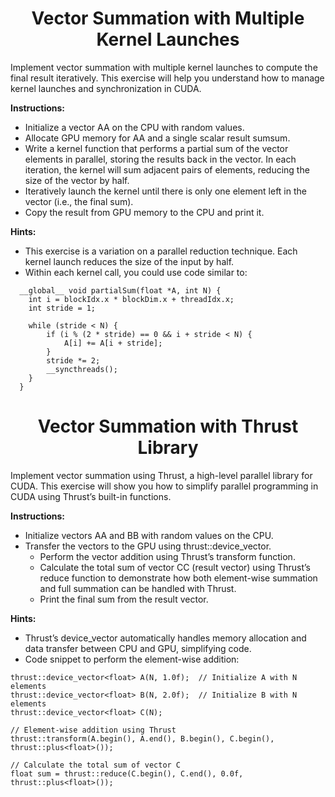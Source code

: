 <p align="center"> <h1 align="center">Vector Summation with Multiple Kernel Launches</h1> </p>

Implement vector summation with multiple kernel launches to compute the final result iteratively. This exercise will help you understand how to manage kernel launches and synchronization in CUDA.

**Instructions:**

- Initialize a vector AA on the CPU with random values.
- Allocate GPU memory for AA and a single scalar result sumsum.
- Write a kernel function that performs a partial sum of the vector elements in parallel, storing the results back in the vector. In each iteration, the kernel will sum adjacent pairs of elements, reducing the size of the vector by half.
- Iteratively launch the kernel until there is only one element left in the vector (i.e., the final sum).
- Copy the result from GPU memory to the CPU and print it.

**Hints:**

- This exercise is a variation on a parallel reduction technique. Each kernel launch reduces the size of the input by half.
- Within each kernel call, you could use code similar to:

```
  __global__ void partialSum(float *A, int N) {
    int i = blockIdx.x * blockDim.x + threadIdx.x;
    int stride = 1;

    while (stride < N) {
        if (i % (2 * stride) == 0 && i + stride < N) {
            A[i] += A[i + stride];
        }
        stride *= 2;
        __syncthreads();
    }
  }

```


<p align="center"> <h1 align="center">Vector Summation with Thrust Library</h1> </p>

 Implement vector summation using Thrust, a high-level parallel library for CUDA. This exercise will show you how to simplify parallel programming in CUDA using Thrust’s built-in functions.
 
**Instructions:**

  - Initialize vectors AA and BB with random values on the CPU.
- Transfer the vectors to the GPU using thrust::device_vector.
   - Perform the vector addition using Thrust’s transform function.
   - Calculate the total sum of vector CC (result vector) using Thrust’s reduce function to demonstrate how both element-wise summation and full summation can be handled with Thrust.
   - Print the final sum from the result vector.

**Hints:**

  - Thrust’s device_vector automatically handles memory allocation and data transfer between CPU and GPU, simplifying code.
- Code snippet to perform the element-wise addition:

```
thrust::device_vector<float> A(N, 1.0f);  // Initialize A with N elements
thrust::device_vector<float> B(N, 2.0f);  // Initialize B with N elements
thrust::device_vector<float> C(N);

// Element-wise addition using Thrust
thrust::transform(A.begin(), A.end(), B.begin(), C.begin(), thrust::plus<float>());

// Calculate the total sum of vector C
float sum = thrust::reduce(C.begin(), C.end(), 0.0f, thrust::plus<float>());
```
